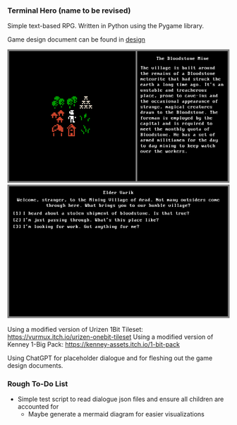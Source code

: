 ### Terminal Hero (name to be revised)
Simple text-based RPG. Written in Python using the Pygame library.

Game design document can be found in [design](design/Act%20I/)

![World.png](resources/screenshots/world.png)
![Dialogue.png](resources/screenshots/dialogue.png)

Using a modified version of Urizen 1Bit Tileset: https://vurmux.itch.io/urizen-onebit-tileset
Using a modified version of Kenney 1-Big Pack: https://kenney-assets.itch.io/1-bit-pack

Using ChatGPT for placeholder dialogue and for fleshing out the game design documents.

### Rough To-Do List
- Simple test script to read dialogue json files and ensure all children are accounted for
    - Maybe generate a mermaid diagram for easier visualizations
